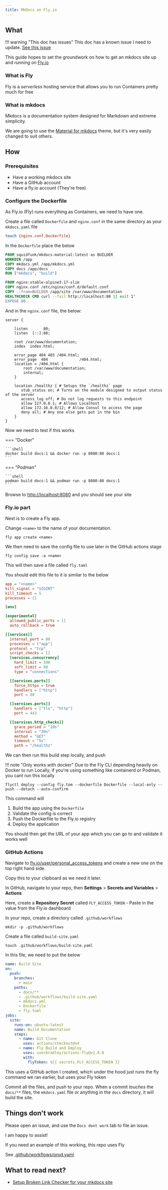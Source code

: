 ```yaml
---
title: MkDocs on Fly.io
---
```


## What

!!! warning "This doc has issues"
    This doc has a known issue I need to update. [See this issue](https://github.com/userbradley/documentation.breadnet.co.uk/issues/460)

This guide hopes to set the groundwork on how to get an mkdocs site up and running
on [Fly.io](https://fly.io?ref=documentation.breadnet.co.uk)

### What is Fly

Fly is a _serverless_ hosting service that allows you to run Containers pretty much for free

### What is mkdocs

Mkdocs is a documentation system designed for Markdown and extreme simplicity.

We are going to use the [Material for mkdocs](https://squidfunk.github.io/mkdocs-material/?utm_source=breadnet.co.uk&utm_medium=kb&utm_campaign=mkdocs%20on%20fly.io) theme, but it's very easily changed to suit others.

## How

### Prerequisites

* Have a working mkdocs site
* Have a GitHub account
* Have a fly.io account (They're free)

### Configure the Dockerfile

As Fly.io (Fly) runs everything as Containers, we need to have one.

Create a file called `Dockerfile` and `nginx.conf` in the same directory as your `mkdocs.yaml` file

```sh
touch {nginx.conf,Dockerfile}
```

In the `Dockerfile` place the below

```dockerfile
FROM squidfunk/mkdocs-material:latest as BUILDER
WORKDIR /app
COPY mkdocs.yml /app/mkdocs.yml
COPY docs /app/docs
RUN ["mkdocs", "build"]

FROM nginx:stable-alpine3.17-slim
COPY nginx.conf /etc/nginx/conf.d/default.conf
COPY --from=BUILDER /app/site /var/www/documentation
HEALTHCHECK CMD curl --fail http://localhost:80 || exit 1"
EXPOSE 80
```

And in the `nginx.conf` file, the below:

```nginx
server {

    listen       80;
    listen  [::]:80;

    root /var/www/documentation;
    index  index.html;

    error_page 404 403 /404.html;
    error_page  404              /404.html;
    location = /404.html {
        root /var/www/documentation;
        internal;
    }

    location /healthz { # Setups the `/healthz` page
       stub_status on; # Turns on the module designed to output status of the server
       access_log off; # Do not log requests to this endpoint
       allow 127.0.0.1; # Allows Localhost
       allow 172.16.0.0/12; # Allow Consul to access the page
       deny all; # Any one else gets put in the bin
    }
}
```

Now we need to test if this works

=== "Docker"

    ```shell
    docker build docs:1 && docker run -p 8080:80 docs:1
    ```

=== "Podman"

    ```shell
    podman build docs:1 && podman run -p 8080:80 docs:1
    ```

Browse to <http://localhost:8080> and you should see your site

### Fly.io part

Next is to create a Fly app.

Change `<name>` to the name of your documentation.

```shell
fly app create <name>
```

We then need to save the config file to use later in the GitHub actions stage

```shell
fly config save -a <name>
```

This will then save a file called `fly.toml`

You should edit this file to it is similar to the below

```toml
app = "<name>"
kill_signal = "SIGINT"
kill_timeout = 5
processes = []

[env]

[experimental]
  allowed_public_ports = []
  auto_rollback = true

[[services]]
  internal_port = 80
  processes = ["app"]
  protocol = "tcp"
  script_checks = []
  [services.concurrency]
    hard_limit = 100
    soft_limit = 80
    type = "connections"

  [[services.ports]]
    force_https = true
    handlers = ["http"]
    port = 80

  [[services.ports]]
    handlers = ["tls", "http"]
    port = 443

  [[services.http_checks]]
    grace_period = "10s"
    interval = "30s"
    method = "GET"
    timeout = "5s"
    path = "/healthz"
```

We can then run this build step locally, and push

!!! note "Only works with docker"
    Due to the Fly CLI depending heavily on Docker to run Locally, if you're using something like
    containerd or Podman, you cant run this locally

```shell
flyctl deploy --config fly.tom --dockerfile Dockerfile --local-only --push --detach --auto-confirm
```

This command will

1. Build the app using the `Dockerfile`
2. Validate the config is correct
3. Push the Dockerfile to the Fly.io registry
4. Deploy the application

You should then get the URL of your app which you can go to and validate it works well

### GitHub Actions

Navigate to [fly.io/user/personal_access_tokens](https://fly.io/user/personal_access_tokens?ref=documentation.breadnet.co.uk) and
create a new one on the top right hand side.

Copy this to your clipboard as we need it later.

In GitHub, navigate to your repo, then **Settings** > **Secrets and Variables** > **Actions**

Here, create a **Repository Secret** called `FLY_ACCESS_TOKEN` - Paste in the value from the Fly.io dashboard

In your repo, create a directory called `.github/workflows`

```shell
mkdir -p .github/workflows
```

Create a file called `build-site.yaml`

```shell
touch .github/workflows/build-site.yaml
```

In this file, we need to put the below

```yaml
name: Build Site
on:
  push:
    branches:
      - main
    paths:
      - docs/**
      - .github/workflows/build-site.yaml
      - mkdocs.yml
      - Dockerfile
      - fly.toml
jobs:
  site:
    runs-on: ubuntu-latest
    name: Build Documentation
    steps:
      - name: Git Clone
        uses: actions/checkout@v4
      - name: Fly Build and Deploy
        uses: userbradley/actions-fly@v1.0.0
        with:
          flyToken: ${{ secrets.FLY_ACCESS_TOKEN }}
```

This uses a GitHub action I created, which under the hood just runs the fly command we ran earlier, but uses your Fly token

Commit all the files, and push to your repo. When a commit _touches_ the `docs/**` files, the `mkdocs.yaml` file or
anything in the `docs` directory, it will build the site.

## Things don't work

Please open an issue, and use the `Docs dont work` tab to file an issue.

I am happy to assist!

If you need an example of this working, this repo uses Fly

See [.github/workflows/prod.yaml](https://github.com/userbradley/documentation.breadnet.co.uk/blob/main/.github/workflows/prod.yaml)

## What to read next?

* [Setup Broken Link Checker for your mkdocs site](../../kb/markdown/lychee-link-checker.md)
